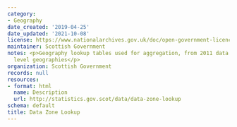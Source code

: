 ```yaml
---
category:
- Geography
date_created: '2019-04-25'
date_updated: '2021-10-08'
license: https://www.nationalarchives.gov.uk/doc/open-government-licence/version/3/
maintainer: Scottish Government
notes: <p>Geography lookup tables used for aggregation, from 2011 data zones to higher
  level geographies</p>
organization: Scottish Government
records: null
resources:
- format: html
  name: Description
  url: http://statistics.gov.scot/data/data-zone-lookup
schema: default
title: Data Zone Lookup
---
```

